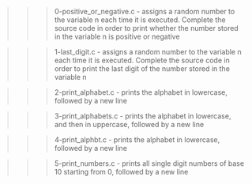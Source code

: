 >>> 0-positive_or_negative.c
	- assigns a random number to the variable n each time it is executed. Complete the source code in order to print whether the number stored in the variable n is positive or negative

>>> 1-last_digit.c
	- assigns a random number to the variable n each time it is executed. Complete the source code in order to print the last digit of the number stored in the variable n

>>> 2-print_alphabet.c
	- prints the alphabet in lowercase, followed by a new line

>>> 3-print_alphabets.c
	- prints the alphabet in lowercase, and then in uppercase, followed by a new line

>>> 4-print_alphbt.c
	- prints the alphabet in lowercase, followed by a new line

>>> 5-print_numbers.c
	- prints all single digit numbers of base 10 starting from 0, followed by a new line

